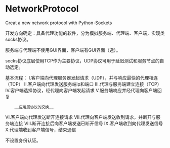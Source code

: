 # NetworkProtocol
Creat a new network protocol with Python-Sockets

开发方向确定：具备代理功能的软件，分为模拟服务端、代理端、客户端，实现类socks协议。

服务端与代理端不使用GUI界面，客户端有GUI界面（选）。

socks协议底层使用TCP作为主要协议，UDP协议可用于延迟测试和服务节点的自动选定。

基本流程：
  I.客户端向代理服务器发起请求（UDP），并与响应最快的代理相连（TCP）
  II.客户端向代理发送服务端ip和端口
  III.代理与服务端建立连接（TCP）
  IV.客户端选择协议，经代理向客户端发起请求
  V.服务端响应并经代理向客户端回复
  
        ……应用层协议的交换……
        
  VI.客户端向代理发送断开连接请求
  VII.代理向客户端发送收到请求，并断开与服务端连接
  VIII.断开连接后向客户端发送已断开信号
  IX.客户端收到向代理发送信号
  X.代理端收到客户端信号，结束通信
  
不设置身份认证。
